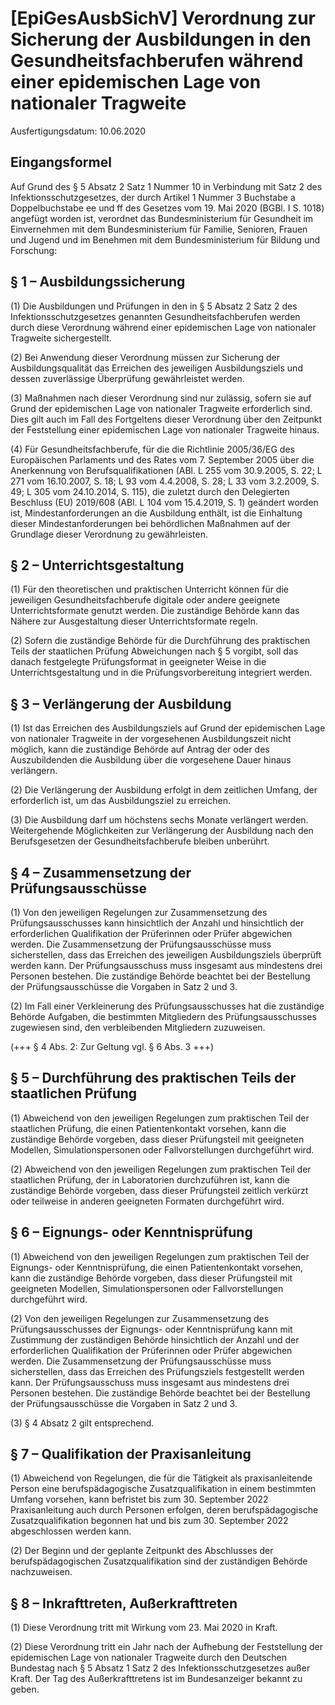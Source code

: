 # [EpiGesAusbSichV] Verordnung zur Sicherung der Ausbildungen in den Gesundheitsfachberufen während einer epidemischen Lage von nationaler Tragweite

Ausfertigungsdatum: 10.06.2020

 

## Eingangsformel

Auf Grund des § 5 Absatz 2 Satz 1 Nummer 10 in Verbindung mit Satz 2 des Infektionsschutzgesetzes, der durch Artikel 1 Nummer 3 Buchstabe a Doppelbuchstabe ee und ff des Gesetzes vom 19. Mai 2020 (BGBl. I S. 1018) angefügt worden ist, verordnet das Bundesministerium für Gesundheit im Einvernehmen mit dem Bundesministerium für Familie, Senioren, Frauen und Jugend und im Benehmen mit dem Bundesministerium für Bildung und Forschung:


## § 1 – Ausbildungssicherung

(1) Die Ausbildungen und Prüfungen in den in § 5 Absatz 2 Satz 2 des Infektionsschutzgesetzes genannten Gesundheitsfachberufen werden durch diese Verordnung während einer epidemischen Lage von nationaler Tragweite sichergestellt.

(2) Bei Anwendung dieser Verordnung müssen zur Sicherung der Ausbildungsqualität das Erreichen des jeweiligen Ausbildungsziels und dessen zuverlässige Überprüfung gewährleistet werden.

(3) Maßnahmen nach dieser Verordnung sind nur zulässig, sofern sie auf Grund der epidemischen Lage von nationaler Tragweite erforderlich sind. Dies gilt auch im Fall des Fortgeltens dieser Verordnung über den Zeitpunkt der Feststellung einer epidemischen Lage von nationaler Tragweite hinaus.

(4) Für Gesundheitsfachberufe, für die die Richtlinie 2005/36/EG des Europäischen Parlaments und des Rates vom 7. September 2005 über die Anerkennung von Berufsqualifikationen (ABl. L 255 vom 30.9.2005, S. 22; L 271 vom 16.10.2007, S. 18; L 93 vom 4.4.2008, S. 28; L 33 vom 3.2.2009, S. 49; L 305 vom 24.10.2014, S. 115), die zuletzt durch den Delegierten Beschluss (EU) 2019/608 (ABl. L 104 vom 15.4.2019, S. 1) geändert worden ist, Mindestanforderungen an die Ausbildung enthält, ist die Einhaltung dieser Mindestanforderungen bei behördlichen Maßnahmen auf der Grundlage dieser Verordnung zu gewährleisten.


## § 2 – Unterrichtsgestaltung

(1) Für den theoretischen und praktischen Unterricht können für die jeweiligen Gesundheitsfachberufe digitale oder andere geeignete Unterrichtsformate genutzt werden. Die zuständige Behörde kann das Nähere zur Ausgestaltung dieser Unterrichtsformate regeln.

(2) Sofern die zuständige Behörde für die Durchführung des praktischen Teils der staatlichen Prüfung Abweichungen nach § 5 vorgibt, soll das danach festgelegte Prüfungsformat in geeigneter Weise in die Unterrichtsgestaltung und in die Prüfungsvorbereitung integriert werden.


## § 3 – Verlängerung der Ausbildung

(1) Ist das Erreichen des Ausbildungsziels auf Grund der epidemischen Lage von nationaler Tragweite in der vorgesehenen Ausbildungszeit nicht möglich, kann die zuständige Behörde auf Antrag der oder des Auszubildenden die Ausbildung über die vorgesehene Dauer hinaus verlängern.

(2) Die Verlängerung der Ausbildung erfolgt in dem zeitlichen Umfang, der erforderlich ist, um das Ausbildungsziel zu erreichen.

(3) Die Ausbildung darf um höchstens sechs Monate verlängert werden. Weitergehende Möglichkeiten zur Verlängerung der Ausbildung nach den Berufsgesetzen der Gesundheitsfachberufe bleiben unberührt.


## § 4 – Zusammensetzung der Prüfungsausschüsse

(1) Von den jeweiligen Regelungen zur Zusammensetzung des Prüfungsausschusses kann hinsichtlich der Anzahl und hinsichtlich der erforderlichen Qualifikation der Prüferinnen oder Prüfer abgewichen werden. Die Zusammensetzung der Prüfungsausschüsse muss sicherstellen, dass das Erreichen des jeweiligen Ausbildungsziels überprüft werden kann. Der Prüfungsausschuss muss insgesamt aus mindestens drei Personen bestehen. Die zuständige Behörde beachtet bei der Bestellung der Prüfungsausschüsse die Vorgaben in Satz 2 und 3.

(2) Im Fall einer Verkleinerung des Prüfungsausschusses hat die zuständige Behörde Aufgaben, die bestimmten Mitgliedern des Prüfungsausschusses zugewiesen sind, den verbleibenden Mitgliedern zuzuweisen.

(+++ § 4 Abs. 2: Zur Geltung vgl. § 6 Abs. 3 +++)


## § 5 – Durchführung des praktischen Teils der staatlichen Prüfung

(1) Abweichend von den jeweiligen Regelungen zum praktischen Teil der staatlichen Prüfung, die einen Patientenkontakt vorsehen, kann die zuständige Behörde vorgeben, dass dieser Prüfungsteil mit geeigneten Modellen, Simulationspersonen oder Fallvorstellungen durchgeführt wird.

(2) Abweichend von den jeweiligen Regelungen zum praktischen Teil der staatlichen Prüfung, der in Laboratorien durchzuführen ist, kann die zuständige Behörde vorgeben, dass dieser Prüfungsteil zeitlich verkürzt oder teilweise in anderen geeigneten Formaten durchgeführt wird.


## § 6 – Eignungs- oder Kenntnisprüfung

(1) Abweichend von den jeweiligen Regelungen zum praktischen Teil der Eignungs- oder Kenntnisprüfung, die einen Patientenkontakt vorsehen, kann die zuständige Behörde vorgeben, dass dieser Prüfungsteil mit geeigneten Modellen, Simulationspersonen oder Fallvorstellungen durchgeführt wird.

(2) Von den jeweiligen Regelungen zur Zusammensetzung des Prüfungsausschusses der Eignungs- oder Kenntnisprüfung kann mit Zustimmung der zuständigen Behörde hinsichtlich der Anzahl und der erforderlichen Qualifikation der Prüferinnen oder Prüfer abgewichen werden. Die Zusammensetzung der Prüfungsausschüsse muss sicherstellen, dass das Erreichen des Prüfungsziels festgestellt werden kann. Der Prüfungsausschuss muss insgesamt aus mindestens drei Personen bestehen. Die zuständige Behörde beachtet bei der Bestellung der Prüfungsausschüsse die Vorgaben in Satz 2 und 3.

(3) § 4 Absatz 2 gilt entsprechend.


## § 7 – Qualifikation der Praxisanleitung

(1) Abweichend von Regelungen, die für die Tätigkeit als praxisanleitende Person eine berufspädagogische Zusatzqualifikation in einem bestimmten Umfang vorsehen, kann befristet bis zum 30. September 2022 Praxisanleitung auch durch Personen erfolgen, deren berufspädagogische Zusatzqualifikation begonnen hat und bis zum 30. September 2022 abgeschlossen werden kann.

(2) Der Beginn und der geplante Zeitpunkt des Abschlusses der berufspädagogischen Zusatzqualifikation sind der zuständigen Behörde nachzuweisen.


## § 8 – Inkrafttreten, Außerkrafttreten

(1) Diese Verordnung tritt mit Wirkung vom 23. Mai 2020 in Kraft.

(2) Diese Verordnung tritt ein Jahr nach der Aufhebung der Feststellung der epidemischen Lage von nationaler Tragweite durch den Deutschen Bundestag nach § 5 Absatz 1 Satz 2 des Infektionsschutzgesetzes außer Kraft. Der Tag des Außerkrafttretens ist im Bundesanzeiger bekannt zu geben.
